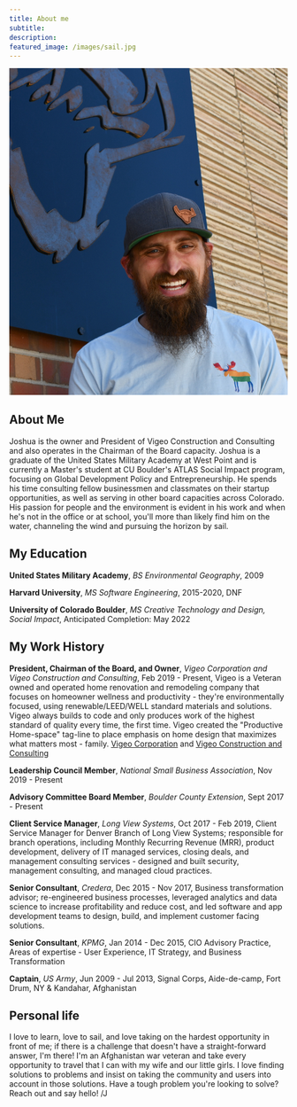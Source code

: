 ```yaml
---
title: About me
subtitle:
description:
featured_image: /images/sail.jpg
---
```


<p align = "center"><img src = "/images/joshua.jpg"></p>

## About Me

Joshua is the owner and President of Vigeo Construction and Consulting and also operates in the Chairman of the Board capacity. Joshua is a graduate of the United States Military Academy at West Point and is currently a Master's student at CU Boulder's ATLAS Social Impact program, focusing on Global Development Policy and Entrepreneurship. He spends his time consulting fellow businessmen and classmates on their startup opportunities, as well as serving in other board capacities across Colorado. His passion for people and the environment is evident in his work and when he's not in the office or at school, you'll more than likely find him on the water, channeling the wind and pursuing the horizon by sail.

## My Education

<b>United States Military Academy</b>, <i>BS Environmental Geography</i>, 2009

<b>Harvard University</b>, <i>MS Software Engineering</i>, 2015-2020, DNF

<b>University of Colorado Boulder</b>, <i>MS Creative Technology and Design, Social Impact</i>, Anticipated Completion: May 2022

## My Work History

<b>President, Chairman of the Board, and Owner</b>, <i>Vigeo Corporation and Vigeo Construction and Consulting</i>, Feb 2019 - Present, Vigeo is a Veteran owned and operated home renovation and remodeling company that focuses on homeowner wellness and productivity - they're environmentally focused, using renewable/LEED/WELL standard materials and solutions. Vigeo always builds to code and only produces work of the highest standard of quality every time, the first time. Vigeo created the "Productive Home-space" tag-line to place emphasis on home design that maximizes what matters most - family. <a href = "https://vigeocorp.com">Vigeo Corporation</a> and <a href = "https://vigeoconstruction.com">Vigeo Construction and Consulting</a>


<b>Leadership Council Member</b>, <i>National Small Business Association</i>, Nov 2019 - Present


<b>Advisory Committee Board Member</b>, <i>Boulder County Extension</i>, Sept 2017 - Present


<b>Client Service Manager</b>, <i>Long View Systems</i>, Oct 2017 - Feb 2019, Client Service Manager for Denver Branch of Long View Systems; responsible for branch operations, including Monthly Recurring Revenue (MRR), product development, delivery of IT managed services, closing deals, and management consulting services - designed and built security, management consulting, and managed cloud practices.


<b>Senior Consultant</b>, <i>Credera</i>, Dec 2015 - Nov 2017, Business transformation advisor; re-engineered business processes, leveraged analytics and data science to increase profitability and reduce cost, and led software and app development teams to design, build, and implement customer facing solutions.


<b>Senior Consultant</b>, <i>KPMG</i>, Jan 2014 - Dec 2015, CIO Advisory Practice, Areas of expertise - User Experience, IT Strategy, and Business Transformation


<b>Captain</b>, <i>US Army</i>, Jun 2009 - Jul 2013, Signal Corps, Aide-de-camp, Fort Drum, NY & Kandahar, Afghanistan

## Personal life

I love to learn, love to sail, and love taking on the hardest opportunity in front of me; if there is a challenge that doesn't have a straight-forward answer, I'm there!  I'm an Afghanistan war veteran and take every opportunity to travel that I can with my wife and our little girls.  I love finding solutions to problems and insist on taking the community and users into account in those solutions.  Have a tough problem you're looking to solve?  Reach out and say hello! /J
